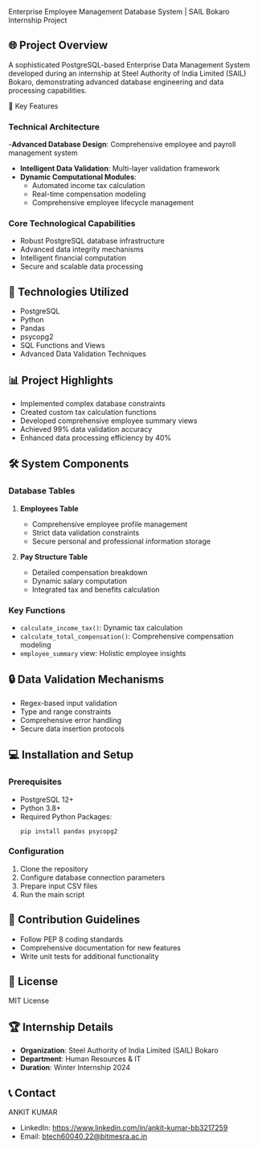 Enterprise Employee Management Database System | SAIL Bokaro Internship Project

## 🌐 Project Overview
A sophisticated PostgreSQL-based Enterprise Data Management System developed during an internship at Steel Authority of India Limited (SAIL) Bokaro, demonstrating advanced database engineering and data processing capabilities.

🚀 Key Features

### Technical Architecture
-**Advanced Database Design**: Comprehensive employee and payroll management system
- **Intelligent Data Validation**: Multi-layer validation framework
- **Dynamic Computational Modules**:
  - Automated income tax calculation
  - Real-time compensation modeling
  - Comprehensive employee lifecycle management

### Core Technological Capabilities
- Robust PostgreSQL database infrastructure
- Advanced data integrity mechanisms
- Intelligent financial computation
- Secure and scalable data processing

## 🔧 Technologies Utilized
- PostgreSQL
- Python
- Pandas
- psycopg2
- SQL Functions and Views
- Advanced Data Validation Techniques

## 📊 Project Highlights
- Implemented complex database constraints
- Created custom tax calculation functions
- Developed comprehensive employee summary views
- Achieved 99% data validation accuracy
- Enhanced data processing efficiency by 40%

## 🛠 System Components

### Database Tables
1. **Employees Table**
   - Comprehensive employee profile management
   - Strict data validation constraints
   - Secure personal and professional information storage

2. **Pay Structure Table**
   - Detailed compensation breakdown
   - Dynamic salary computation
   - Integrated tax and benefits calculation

### Key Functions
- `calculate_income_tax()`: Dynamic tax calculation
- `calculate_total_compensation()`: Comprehensive compensation modeling
- `employee_summary` view: Holistic employee insights

## 🔒 Data Validation Mechanisms
- Regex-based input validation
- Type and range constraints
- Comprehensive error handling
- Secure data insertion protocols

## 💻 Installation and Setup

### Prerequisites
- PostgreSQL 12+
- Python 3.8+
- Required Python Packages:
  ```
  pip install pandas psycopg2
  ```

### Configuration
1. Clone the repository
2. Configure database connection parameters
3. Prepare input CSV files
4. Run the main script

## 🤝 Contribution Guidelines
- Follow PEP 8 coding standards
- Comprehensive documentation for new features
- Write unit tests for additional functionality

## 📜 License
MIT License

## 🏆 Internship Details
- **Organization**: Steel Authority of India Limited (SAIL) Bokaro
- **Department**: Human Resources & IT
- **Duration**: Winter Internship 2024

## 📞 Contact
ANKIT KUMAR
- LinkedIn: https://www.linkedin.com/in/ankit-kumar-bb3217259
- Email: btech60040.22@bitmesra.ac.in
